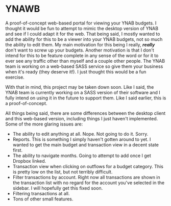 # YNAWB
A proof-of-concept web-based portal for viewing your YNAB budgets. I thought it would be fun to attempt to mimic the desktop version of YNAB and see if I could adapt it for the web. That being said, I mostly wanted to add the ability for this to be a viewer into your YNAB budgets, not so much the ability to edit them. My main motivation  for this being I really, ***really*** don't want to screw up your budgets. Another motivation is that I don't intend for this to be feature complete in any sense of the word or for it to ever see any traffic other than myself and a couple other people. The YNAB team is working on a  web-based SASS service so give them your business when it's ready (they deserve it!). I just thought this would be a fun exercise. 

With that in mind, this project may be taken down soon. Like I said, the YNAB team is currently working on a SASS version of their software and I fully intend on using it in the future to support them. Like I said earlier, this is a proof-of-concept.

All things being said, there are some differences between the desktop client and this web-based version, including things I just haven't implemented. Some of the more glaring issues are:

* The ability to edit anything at all. Nope. Not going to do it. Sorry.
* Reports. This is something I simply haven't gotten around to yet. I wanted to get the main budget and transaction view in a decent state first.
* The ability to navigate months. Going to attempt to add once I get Dropbox linked.
* Transaction view when clicking on outflows for a budget category. This is pretty low on the list, but not terribly difficult.
* Filter transactions by account. Right now all transactions are shown in the transaction list with no regard for the account you've selected in the sidebar. I will hopefully get this fixed soon. 
* Filtering transactions at all.
* Tons of other small features.